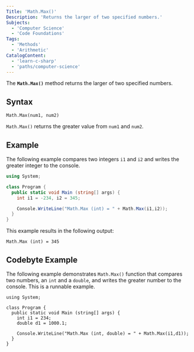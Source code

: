 ```yaml
---
Title: 'Math.Max()'
Description: 'Returns the larger of two specified numbers.'
Subjects:
  - 'Computer Science'
  - 'Code Foundations'
Tags:
  - 'Methods'
  - 'Arithmetic'
CatalogContent:
  - 'learn-c-sharp'
  - 'paths/computer-science'
---
```


The **`Math.Max()`** method returns the larger of two specified numbers.

## Syntax

```pseudo
Math.Max(num1, num2)
```
`Math.Max()` returns the greater value from `num1` and `num2`.

## Example

The following example compares two integers `i1` and `i2` and writes the greater integer to the console.

```cs
using System;

class Program {
  public static void Main (string[] args) {
    int i1 = -234, i2 = 345;

    Console.WriteLine("Math.Max (int) = " + Math.Max(i1,i2));
  }
}
```

This example results in the following output:

```shell
Math.Max (int) = 345
```

## Codebyte Example

The following example demonstrates `Math.Max()` function that compares two numbers, an `int` and a `double`, and writes the greater number to the console. This is a runnable example.

```codebyte/csharp
using System;

class Program {
  public static void Main (string[] args) {
    int i1 = 234;
    double d1 = 1000.1;

    Console.WriteLine("Math.Max (int, double) = " + Math.Max(i1,d1));
  }
}
```
